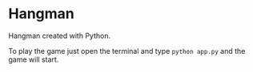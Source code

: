 # Hangman

Hangman created with Python.

To play the game just open the terminal and type `python app.py` and the game will start.
